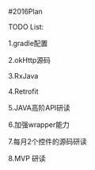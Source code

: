 #2016Plan

TODO List:

1.gradle配置

2.okHttp源码

3.RxJava

4.Retrofit

5.JAVA高阶API研读

6.加强wrapper能力

7.每月2个控件的源码研读

8.MVP 研读

